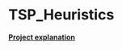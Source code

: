 # TSP_Heuristics
[**Project explanation**](https://github.com/guilhermecposantos/TSP_Heuristics/blob/main/docs/presentation/DA%20Project%202.pdf)
